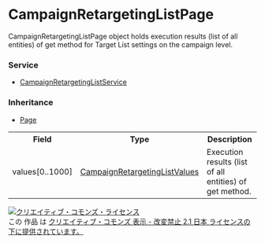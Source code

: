 # CampaignRetargetingListPage
CampaignRetargetingListPage  object holds execution results (list of all entities) of get method for Target List settings on the campaign level.

### Service
+ [CampaignRetargetingListService](../services/CampaignRetargetingListService.md)

### Inheritance
+ [Page](./Page.md)

<table>
 <tr>
  <th>Field</th>
  <th>Type</th>
  <th>Description</th>
 </tr>
 <tr>
  <td>values[0..1000]</td>
  <td><a href="./CampaignRetargetingListValues.md">CampaignRetargetingListValues</a></td>
  <td>Execution results (list of all entities) of get method.</td>
 </tr>
</table> 
 
<a rel="license" href="http://creativecommons.org/licenses/by-nd/2.1/jp/"><img alt="クリエイティブ・コモンズ・ライセンス" style="border-width:0" src="https://i.creativecommons.org/l/by-nd/2.1/jp/88x31.png" /></a><br />この 作品 は <a rel="license" href="http://creativecommons.org/licenses/by-nd/2.1/jp/">クリエイティブ・コモンズ 表示 - 改変禁止 2.1 日本 ライセンスの下に提供されています。</a>

